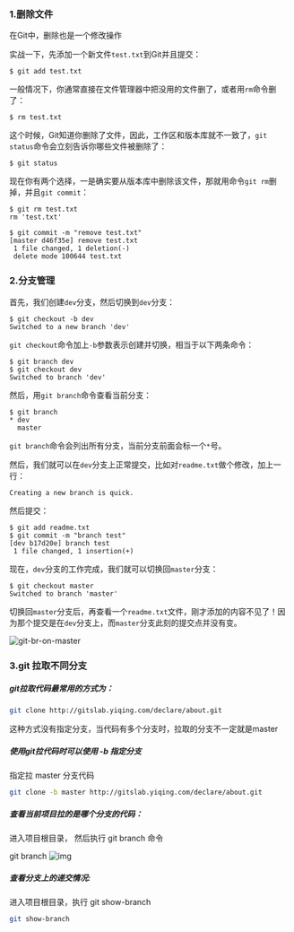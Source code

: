 ### 1.删除文件

在Git中，删除也是一个修改操作

实战一下，先添加一个新文件`test.txt`到Git并且提交：

```
$ git add test.txt
```

一般情况下，你通常直接在文件管理器中把没用的文件删了，或者用`rm`命令删了：

```
$ rm test.txt
```

这个时候，Git知道你删除了文件，因此，工作区和版本库就不一致了，`git status`命令会立刻告诉你哪些文件被删除了：

```
$ git status
```

现在你有两个选择，一是确实要从版本库中删除该文件，那就用命令`git rm`删掉，并且`git commit`：

```
$ git rm test.txt
rm 'test.txt'

$ git commit -m "remove test.txt"
[master d46f35e] remove test.txt
 1 file changed, 1 deletion(-)
 delete mode 100644 test.txt
```



### 2.分支管理

首先，我们创建`dev`分支，然后切换到`dev`分支：

```
$ git checkout -b dev
Switched to a new branch 'dev'
```

`git checkout`命令加上`-b`参数表示创建并切换，相当于以下两条命令：

```
$ git branch dev
$ git checkout dev
Switched to branch 'dev'
```

然后，用`git branch`命令查看当前分支：

```
$ git branch
* dev
  master
```

`git branch`命令会列出所有分支，当前分支前面会标一个`*`号。

然后，我们就可以在`dev`分支上正常提交，比如对`readme.txt`做个修改，加上一行：

```
Creating a new branch is quick.
```

然后提交：

```
$ git add readme.txt 
$ git commit -m "branch test"
[dev b17d20e] branch test
 1 file changed, 1 insertion(+)
```

现在，`dev`分支的工作完成，我们就可以切换回`master`分支：

```
$ git checkout master
Switched to branch 'master'
```

切换回`master`分支后，再查看一个`readme.txt`文件，刚才添加的内容不见了！因为那个提交是在`dev`分支上，而`master`分支此刻的提交点并没有变。

![git-br-on-master](https://www.liaoxuefeng.com/files/attachments/919022533080576/0)







### 3.git 拉取不同分支



##### git拉取代码最常用的方式为：

```bash
git clone http://gitslab.yiqing.com/declare/about.git
```

这种方式没有指定分支，当代码有多个分支时，拉取的分支不一定就是master

##### 使用git拉代码时可以使用 -b 指定分支

指定拉 master 分支代码

```bash
git clone -b master http://gitslab.yiqing.com/declare/about.git
```

##### 查看当前项目拉的是哪个分支的代码：

进入项目根目录， 然后执行 git branch 命令

git branch
![img](https://img-blog.csdnimg.cn/20200131172839235.png)

##### 查看分支上的递交情况:

进入项目根目录，执行 git show-branch

```bash
git show-branch
```


